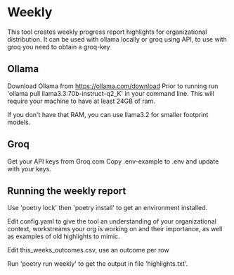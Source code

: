 # Weekly

This tool creates weekly progress report highlights for organizational distribution.
It can be used with ollama locally or groq using API, to use with groq you need to obtain a groq-key

## Ollama

Download Ollama from https://ollama.com/download
Prior to running run 'ollama pull llama3.3:70b-instruct-q2_K' in your command line.
This will require your machine to have at least 24GB of ram.

If you don't have that RAM, you can use llama3.2 for smaller footprint models.

## Groq

Get your API keys from Groq.com
Copy .env-example to .env and update with your keys.

## Running the weekly report

Use 'poetry lock' then 'poetry install' to get an environment installed.

Edit config.yaml to give the tool an understanding of your organizational context, workstreams your org is working on and their importance, as well as examples of old highlights to mimic.

Edit this_weeks_outcomes.csv, use an outcome per row

Run 'poetry run weekly' to get the output in file 'highlights.txt'.
